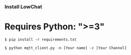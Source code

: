 ### Install LowChat

# Requires Python: ">=3"

`$ pip install -r requirements.txt`

`$ python mqtt_client.py -n [Your name] -c [Your Channel]`
